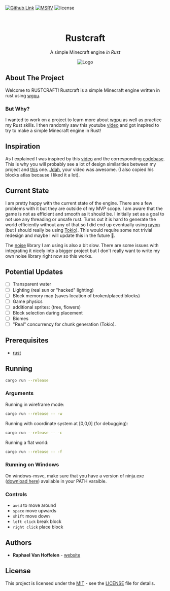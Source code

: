[![Github Link][github badge]][github link]
[![MSRV][rust 1.51.0+ badge]][rust 1.51.0+ link]
![license]

<br />
<h1 align="center">Rustcraft</h1>
  <p align="center">
    A simple Minecraft engine <i>in Rust</i>
  </p>
  <p align="center">
      <img src="photos/world_example1.png" alt="Logo" >
  </p>
</p>

## About The Project
Welcome to RUSTCRAFT!
Rustcraft is a simple Minecraft engine written in rust using [wgpu](https://github.com/gfx-rs/wgpu-rs).

### But Why?

I wanted to work on a project to learn more about [wgpu](https://github.com/gfx-rs/wgpu-rs) as well as practice my Rust skills. I then randomly saw this youtube [video](https://youtu.be/4O0_-1NaWnY) and got inspired to try to make a simple Minecraft engine in Rust!

## Inspiration

As I explained I was inspired by this [video](https://youtu.be/4O0_-1NaWnY) and the corresponding [codebase](https://github.com/jdah/minecraft-weekend). This is why you will probably see a lot of design similarities between my project and [this](https://github.com/jdah/minecraft-weekend) one. [Jdah](https://github.com/jdah), your video was awesome. (I also copied his blocks atlas because I liked it a lot).

## Current State

I am pretty happy with the current state of the engine. There are a few problems with it but they are outside of my MVP scope. I am aware that the game is not as efficient and smooth as it should be. I initially set as a goal to not use any threading or unsafe rust. Turns out it is hard to generate the world efficiently without any of that so I did end up eventually using [rayon](https://github.com/rayon-rs/rayon) (but I should really be using [Tokio](https://github.com/tokio-rs/tokio)). This would require some not trivial redesign and maybe I will update this in the future 🤷.

The [noise](https://github.com/razaekel/noise-rs) library I am using is also a bit slow. There are some issues with integrating it nicely into a bigger project but I don't really want to write my own noise library right now so this works.

## Potential Updates

- [ ] Transparent water
- [ ] Lighting (real sun or "hacked" lighting)
- [ ] Block memory map (saves location of broken/placed blocks)
- [ ] Game physics
- [ ] additional sprites: (tree, flowers)
- [ ] Block selection during placement
- [ ] Biomes
- [ ] "Real" concurrency for chunk generation (Tokio).

## Prerequisites

- [rust](https://www.rust-lang.org/learn/get-started)

## Running

```bash
cargo run --release
```

### Arguments

Running in wireframe mode:

```bash
cargo run --release -- -w
```

Running with coordinate system at [0,0,0] (for debugging):

```bash
cargo run --release -- -c
```

Running a flat world:

```bash
cargo run --release -- -f
```

### Running on Windows

On windows-msvc, make sure that you have a version of ninja.exe ([download here](https://github.com/ninja-build/ninja/releases)) available in your PATH varaible.


### Controls

- `awsd` to move around
- `space` move upwards
- `shift` move down
- `left click` break block
- `right click` place block

## Authors

- **Raphael Van Hoffelen** - [website](www.raphaelvanhoffelen.com)

## License

This project is licensed under the [MIT](LICENSE) - see the [LICENSE](LICENSE) file for
details.

[github badge]: https://img.shields.io/badge/github-dskart/rustcraft-8da0cb?style=flat&logo=github
[github link]: https://github.com/dskart/rustcraft
[rust 1.51.0+ badge]: https://img.shields.io/badge/rust-1.51.0+-93450a.svg?style=flat&logo=rust
[rust 1.51.0+ link]: https://blog.rust-lang.org/2021/03/25/Rust-1.51.0.html
[license]: https://img.shields.io/github/license/dskart/rustcraft?style=flat 
